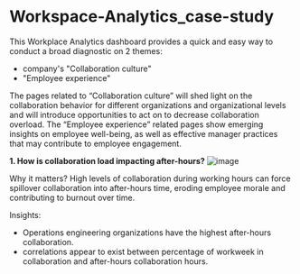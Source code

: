 # Workspace-Analytics_case-study



This Workplace Analytics dashboard provides a quick and easy way to conduct a broad diagnostic on 2 themes: 
- company's "Collaboration culture" 
- "Employee experience"

The pages related to “Collaboration culture” will shed light on the collaboration behavior for different organizations and organizational levels and will introduce opportunities to act on to decrease collaboration overload.
The “Employee experience” related pages show emerging insights on employee well-being, as well as effective manager practices that may contribute to employee engagement.

**1. How is collaboration load impacting after-hours?**
![image](https://user-images.githubusercontent.com/49934575/202188437-9e2cd722-0a2f-4c51-83d2-03defd930292.png)  

Why it matters?
High levels of collaboration during working hours can force spillover collaboration into after-hours time, eroding employee morale and contributing to burnout over time.

Insights:
- Operations engineering   organizations have the highest after-hours collaboration.
- correlations appear to exist between percentage of workweek in collaboration and after-hours collaboration hours.
